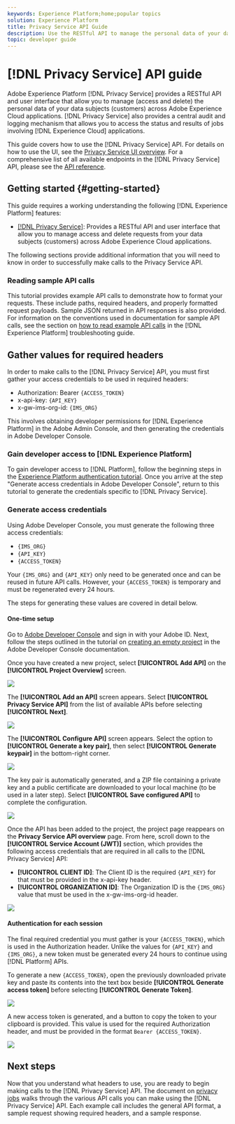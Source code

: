 ```yaml
---
keywords: Experience Platform;home;popular topics
solution: Experience Platform
title: Privacy Service API Guide
description: Use the RESTful API to manage the personal data of your data subjects across Adobe Experience Cloud applications
topic: developer guide
---
```


# [!DNL Privacy Service] API guide

Adobe Experience Platform [!DNL Privacy Service] provides a RESTful API and user interface that allow you to manage (access and delete) the personal data of your data subjects (customers) across Adobe Experience Cloud applications. [!DNL Privacy Service] also provides a central audit and logging mechanism that allows you to access the status and results of jobs involving [!DNL Experience Cloud] applications.

This guide covers how to use the [!DNL Privacy Service] API. For details on how to use the UI, see the [Privacy Service UI overview](../ui/overview.md). For a comprehensive list of all available endpoints in the [!DNL Privacy Service] API, please see the [API reference](https://www.adobe.io/apis/experienceplatform/home/api-reference.html#!acpdr/swagger-specs/privacy-service.yaml).

## Getting started {#getting-started}

This guide requires a working understanding the following [!DNL Experience Platform] features:

* [[!DNL Privacy Service]](../home.md): Provides a RESTful API and user interface that allow you to manage access and delete requests from your data subjects (customers) across Adobe Experience Cloud applications.

The following sections provide additional information that you will need to know in order to successfully make calls to the Privacy Service API.

### Reading sample API calls

This tutorial provides example API calls to demonstrate how to format your requests. These include paths, required headers, and properly formatted request payloads. Sample JSON returned in API responses is also provided. For information on the conventions used in documentation for sample API calls, see the section on [how to read example API calls](../../landing/troubleshooting.md) in the [!DNL Experience Platform] troubleshooting guide.

## Gather values for required headers

In order to make calls to the [!DNL Privacy Service] API, you must first gather your access credentials to be used in required headers:

* Authorization: Bearer `{ACCESS_TOKEN}`
* x-api-key: `{API_KEY}`
* x-gw-ims-org-id: `{IMS_ORG}`

This involves obtaining developer permissions for [!DNL Experience Platform] in the Adobe Admin Console, and then generating the credentials in Adobe Developer Console.

### Gain developer access to [!DNL Experience Platform]

To gain developer access to [!DNL Platform], follow the beginning steps in the [Experience Platform authentication tutorial](https://www.adobe.com/go/platform-api-authentication-en). Once you arrive at the step "Generate access credentials in Adobe Developer Console", return to this tutorial to generate the credentials specific to [!DNL Privacy Service].

### Generate access credentials

Using Adobe Developer Console, you must generate the following three access credentials:

* `{IMS_ORG}`
* `{API_KEY}`
* `{ACCESS_TOKEN}`

Your `{IMS_ORG}` and `{API_KEY}` only need to be generated once and can be reused in future API calls. However, your `{ACCESS_TOKEN}` is temporary and must be regenerated every 24 hours.

The steps for generating these values are covered in detail below.

#### One-time setup

Go to [Adobe Developer Console](https://www.adobe.com/go/devs_console_ui) and sign in with your Adobe ID. Next, follow the steps outlined in the tutorial on [creating an empty project](https://www.adobe.io/apis/experienceplatform/console/docs.html#!AdobeDocs/adobeio-console/master/projects-empty.md) in the Adobe Developer Console documentation.

Once you have created a new project, select **[!UICONTROL Add API]** on the **[!UICONTROL Project Overview]** screen.

![](../images/api/getting-started/add-api-button.png)

The **[!UICONTROL Add an API]** screen appears. Select **[!UICONTROL Privacy Service API]** from the list of available APIs before selecting **[!UICONTROL Next]**.

![](../images/api/getting-started/add-privacy-service-api.png)

The **[!UICONTROL Configure API]** screen appears. Select the option to **[!UICONTROL Generate a key pair]**, then select **[!UICONTROL Generate keypair]** in the bottom-right corner.

![](../images/api/getting-started/generate-key-pair.png)

The key pair is automatically generated, and a ZIP file containing a private key and a public certificate are downloaded to your local machine (to be used in a later step). Select **[!UICONTROL Save configured API]** to complete the configuration.

![](../images/api/getting-started/key-pair-generated.png)

Once the API has been added to the project, the project page reappears on the **Privacy Service API overview** page. From here, scroll down to the **[!UICONTROL Service Account (JWT)]** section, which provides the following access credentials that are required in all calls to the [!DNL Privacy Service] API:

* **[!UICONTROL CLIENT ID]**: The Client ID is the required `{API_KEY}` for that must be provided in the x-api-key header.
* **[!UICONTROL ORGANIZATION ID]**: The Organization ID is the `{IMS_ORG}` value that must be used in the x-gw-ims-org-id header.

![](../images/api/getting-started/jwt-credentials.png)

#### Authentication for each session

The final required credential you must gather is your `{ACCESS_TOKEN}`, which is used in the Authorization header. Unlike the values for `{API_KEY}` and `{IMS_ORG}`, a new token must be generated every 24 hours to continue using [!DNL Platform] APIs.

To generate a new `{ACCESS_TOKEN}`, open the previously downloaded private key and paste its contents into the text box beside **[!UICONTROL Generate access token]** before selecting **[!UICONTROL Generate Token]**.

![](../images/api/getting-started/paste-private-key.png)

A new access token is generated, and a button to copy the token to your clipboard is provided. This value is used for the required Authorization header, and must be provided in the format `Bearer {ACCESS_TOKEN}`.

![](../images/api/getting-started/generated-access-token.png)

## Next steps

Now that you understand what headers to use, you are ready to begin making calls to the [!DNL Privacy Service] API. The document on [privacy jobs](privacy-jobs.md) walks through the various API calls you can make using the [!DNL Privacy Service] API. Each example call includes the general API format, a sample request showing required headers, and a sample response.
